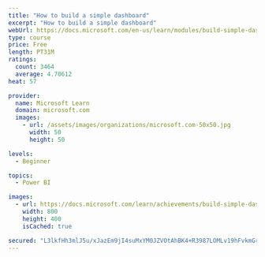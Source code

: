 ```yaml
---
title: "How to build a simple dashboard"
excerpt: "How to build a simple dashboard"
webUrl: https://docs.microsoft.com/en-us/learn/modules/build-simple-dashboard/
type: course
price: Free
length: PT31M
ratings:
  count: 3464
  average: 4.70612
heat: 57

provider:
  name: Microsoft Learn
  domain: microsoft.com
  images:
    - url: /assets/images/organizations/microsoft.com-50x50.jpg
      width: 50
      height: 50

levels:
  - Beginner

topics:
  - Power BI

images:
  - url: https://docs.microsoft.com/learn/achievements/build-simple-dashboard-social.png
    width: 800
    height: 400
    isCached: true

secured: "L3lkfHh3mlJ5u/xJazEm9jI4suMxYM0JZVOtAhBK4+R3987LOMLv19hFvkmGrvhzYy1MYFBU4SFLQ+AATUHSHgz1EGTJFBaJB+mJXhiRK81L/pYsBrTmRO86/ut9l/e/7Do7v1Tq4lBE/rAx3ucL6jj07V3vH44n4XZeugnh/RPw/dpabAqh3vP5WNkD0oGDewqwLvmie5jxesIUDN4f3TBcyOPMtpmZYXGaY2yw8KolqZt0irC8n+6/I90wYMCzPyTPNSb8zqL5JUz0DZNMFwWl3j1xQe/BJwCsPw/rc2wcNdNSVQ+Wru5tStdZErfnjeI7sNn6yWtQSGKrAvQleTnsYl63wjvqUBBqF1Xab6JJdY0meqJc2kTY4YSxR5ERrY5t8nfWOrW4HblMrzHgIq/UkdPM8MUjJgDdE80OQvI=;af9jTPDkTC+xLgXPQNLCrA=="
---
```


